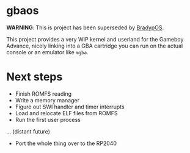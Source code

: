 # gbaos

**WARNING**: This is project has been superseded by
[BradypOS](https://github.com/tgesthuizen/BradypOS/).

This project provides a very WIP kernel and userland for the Gameboy
Advance, nicely linking into a GBA cartridge you can run on the actual
console or an emulator like `mgba`.

# Next steps

- Finish ROMFS reading
- Write a memory manager
- Figure out SWI handler and timer interrupts
- Load and relocate ELF files from ROMFS
- Run the first user process

... (distant future)
- Port the whole thing over to the RP2040
